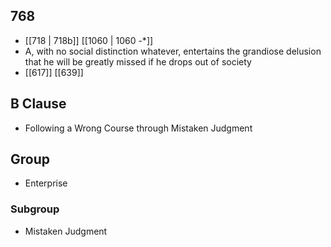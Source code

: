 ## 768
- [[718 | 718b]] [[1060 | 1060 -*]] 
- A, with no social distinction whatever, entertains the grandiose delusion that he will be greatly missed if he drops out of society
- [[617]] [[639]] 

## B Clause
- Following a Wrong Course through Mistaken Judgment

## Group
- Enterprise

### Subgroup
- Mistaken Judgment

